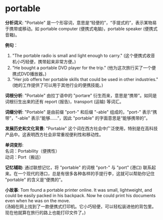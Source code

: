 # portable

**分析词义**: "Portable" 是一个形容词，意思是“轻便的”，“手提式的”，表示某物易于携带或移动。如 portable computer (便携式电脑)，portable speaker (便携式音箱)。

  

**例句**：

  

1.  "The portable radio is small and light enough to carry." (这个便携式收音机小巧轻便，携带起来非常方便。)
2.  "He bought a portable DVD player for the trip." (他为这次旅行买了一个便携式DVD播放器。)
3.  "Her job offers her portable skills that could be used in other industries." (她的工作提供了可以用于其他行业的便携技能。)

  

**词根分析**: "Portable" 由拉丁语中的 "portare" 衍生而来，意思是“携带”。如同是词根衍生出来的还有 report (报告)，transport (运输) 等词汇。

  

**词缀分析**: "Portable" 是由前缀 "port-" 和后缀 "-able" 组成的，"port-" 表示“携带”，"-able" 表示“能够……”，因此 "portable" 的字面意思是“能够携带的”。

  

**发展历史和文化背景**: "Portable" 这个词在西方社会中广泛使用，特别是在高科技产品中。这表明西方社会非常重视便利性和移动性。

  

**单词变形**:  
名词：Portability（便携性）  
动词：Port（搬运）

  

**记忆辅助**: 通过联想记忆，将 "portable" 的词根 "port-" 与 "port" (港口) 联系起来。在一个现代的港口，总是有很多各种各样的手提行李，这就可以帮助你记住 "portable" 的含义是“便携的”。

  

**小故事**: Tom found a portable printer online. It was small, lightweight, and could be easily packed in his backpack. Now he could print his documents even when he was on the move.  
(汤姆在网上找到了一款便携式打印机。它小巧轻便，可以轻松装进他的背包里。现在他就算在旅行的路上也能打印文件了。)
